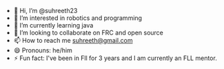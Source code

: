 - 👋 Hi, I’m @suhreeth23
- 👀 I’m interested in robotics and programming
- 🌱 I’m currently learning java
- 💞️ I’m looking to collaborate on FRC and open source
- 📫 How to reach me suhreeth@gmail.com
- 😄 Pronouns: he/him
- ⚡ Fun fact: I've been in Fll for 3 years and I am currently an FLL mentor.

<!---
suhreeth23/suhreeth23 is a ✨ special ✨ repository because its `README.md` (this file) appears on your GitHub profile.
You can click the Preview link to take a look at your changes.
--->

